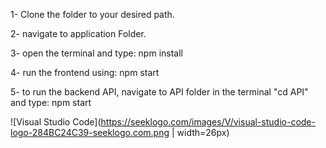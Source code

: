 1- Clone the folder to your desired path.

2- navigate to application Folder.

3- open the terminal and type: npm install

4- run the frontend using: npm start

5- to run the backend API, navigate to API folder in the terminal "cd API" and type: npm start

![Visual Studio Code](https://seeklogo.com/images/V/visual-studio-code-logo-284BC24C39-seeklogo.com.png | width=26px)
